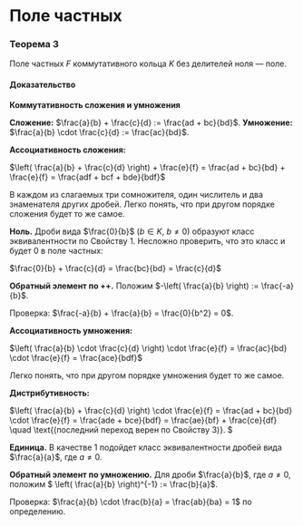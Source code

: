 # Поле частных

### **Теорема 3**

Поле частных $F$ коммутативного кольца $K$ без делителей ноля — поле.

#### **Доказательство**

**Коммутативность сложения и умножения**

**Сложение:** $\frac{a}{b} + \frac{c}{d} := \frac{ad + bc}{bd}$.
**Умножение:** $\frac{a}{b} \cdot \frac{c}{d} := \frac{ac}{bd}$.

**Ассоциативность сложения:**

$\left( \frac{a}{b} + \frac{c}{d} \right) + \frac{e}{f} = \frac{ad + bc}{bd} + \frac{e}{f} = \frac{adf + bcf + bde}{bdf}$

В каждом из слагаемых три сомножителя, один числитель и два знаменателя других дробей. Легко понять, что при другом порядке сложения будет то же самое.

**Ноль.** Дроби вида $\frac{0}{b}$ ($b \in K$, $b \neq 0$) образуют класс эквивалентности по Свойству 1. Несложно проверить, что это класс и будет $0$ в поле частных:

$\frac{0}{b} + \frac{c}{d} = \frac{bc}{bd} = \frac{c}{d}$

**Обратный элемент по $++$.** Положим $-\left( \frac{a}{b} \right) := \frac{-a}{b}$.

Проверка: $\frac{-a}{b} + \frac{a}{b} = \frac{0}{b^2} = 0$.

**Ассоциативность умножения:**

$\left( \frac{a}{b} \cdot \frac{c}{d} \right) \cdot \frac{e}{f} = \frac{ac}{bd} \cdot \frac{e}{f} = \frac{ace}{bdf}$

Легко понять, что при другом порядке умножения будет то же самое.

**Дистрибутивность:**

$\left( \frac{a}{b} + \frac{c}{d} \right) \cdot \frac{e}{f} = \frac{ad + bc}{bd} \cdot \frac{e}{f} = \frac{ade + bce}{bdf} = \frac{ae}{bf} + \frac{ce}{df} \quad \text{(последний переход верен по Свойству 3)}. $

**Единица.** В качестве $1$ подойдет класс эквивалентности дробей вида $\frac{a}{a}$, где $a \neq 0$.

**Обратный элемент по умножению.** Для дроби $\frac{a}{b}$, где $a \neq 0$, положим $ \left( \frac{a}{b} \right)^{-1} := \frac{b}{a}$.

Проверка: $\frac{a}{b} \cdot \frac{b}{a} = \frac{ab}{ba} = 1$ по определению.
